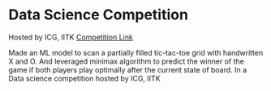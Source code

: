 # Data Science Competition
Hosted by ICG, IITK [Competition Link](https://www.kaggle.com/competitions/icg-freshers-data-science-competition)

Made an ML model to scan a partially filled tic-tac-toe grid with handwritten X and O. And leveraged minimax algorithm to predict the winner of the game if both players play optimally after the current state of board. In a Data science competition hosted by ICG, IITK

